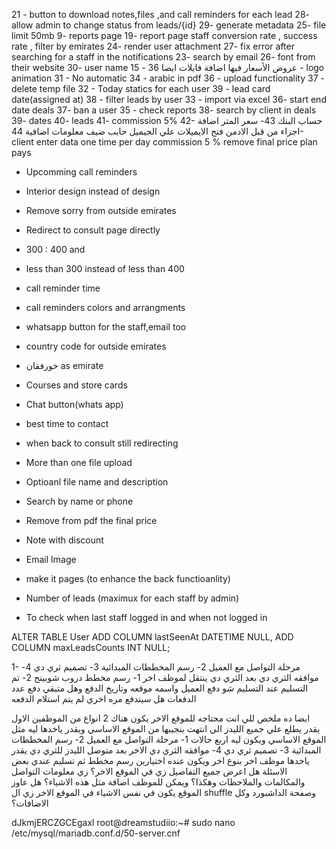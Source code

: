 21 - button to download notes,files ,and call reminders for each lead
28- allow admin to change status from leads/{id}
29- generate metadata
25- file limit 50mb
9- reports page
19- report page staff conversion rate , success rate , filter by emirates
24- render user attachment
27- fix error after searching for a staff in the notifications
23- search by email
26- font from their website
30- user name
15 - عروض الأسعار فيها اضافة فايلات ايضا
36 - logo animation
31 - No automatic
34 - arabic in pdf
36 - upload functionality
37 - delete temp file
32 - Today statics for each user
39 - lead card date(assigned at)
38 - filter leads by user
33 - import via excel
36- start end date deals
37- ban a user
35 - check reports
38- search by client in deals
39- dates
40- leads
41- commission 5%
42- حساب البنك
43- سعر المتر
اضافة اجزاء من قبل الادمن
فتح الايميلات علي الجيميل
حابب ضيف معلومات اضافية
44- client enter data one time per day
commission 5 %
remove final price
plan
pays

- Upcomming call reminders
- Interior design instead of design
- Remove sorry from outside emirates
- Redirect to consult page directly
- 300 : 400 and
- less than 300 instead of less than 400
- call reminder time
- call reminders colors and arrangments
- whatsapp button for the staff,email too
- country code for outside emirates
- خورفقان as emirate
- Courses and store cards
- Chat button(whats app)
- best time to contact
- when back to consult still redirecting
- More than one file upload
- Optioanl file name and description
- Search by name or phone
- Remove from pdf the final price
- Note with discount

- Email Image
- make it pages (to enhance the back functioanlity)

- Number of leads (maximux for each staff by admin)
- To check when last staff logged in and when not logged in

ALTER TABLE User
ADD COLUMN lastSeenAt DATETIME NULL,
ADD COLUMN maxLeadsCounts INT NULL;

1- مرحلة التواصل مع العميل
2- رسم المخططات المبدائية
3- تصميم ثري دي
4- موافقه الثري دي
بعد الثري دي ينتقل لموظف اخر
1- رسم مخطط دروب شوبينج
2- تم التسليم
عند التسليم شو دفع العميل واسمه موقعه وتاريخ الدفع وهل متبقي دفع عدد الدفعات هل سيتدفع مره اخري لم يتم استلام الدفعه

ايضا ده ملخص للي انت محتاجه للموقع الاخر
يكون هناك 2 انواع من الموظفين
الاول يقدر يطلع علي جميع الليدز الي انتهت بنجيبها من الموقع الاساسي ويقدر ياخدها ليه مثل الموقع الاساسي
ويكون ليه اربع حالات
1- مرحلة التواصل مع العميل
2- رسم المخططات المبدائية
3- تصميم ثري دي
4- موافقه الثري دي
الاخر بعد متوصل الليدز للثري دي يقدر ياخدها موظف اخر بنوع اخر
ويكون عنده اختيارين
رسم مخطط ثم تسليم
عندي بعض الاسئلة هل اعرض جميع التفاصيل زي في الموقع الاخر؟
زي معلومات التواصل والمكالمات والملاحظات وهكذا؟ ويمكن للموظف اضافة مثل هذه الاشياء؟
هل عاوز الموقع يكون في نفس الاشياء في الموقع الاخر زي ال shuffle
وصفحة الداشبورد وكل الاضافات؟

dJkmjERCZGCEgaxl
root@dreamstudiio:~# sudo nano /etc/mysql/mariadb.conf.d/50-server.cnf
